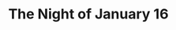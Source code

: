 ---
title: The Night of January 16
year: 1938
opening_date: 1938-03-15
closing_date: 1938-03-17
layout: productions
image:
image_caption:
image_credit:
playbill: 
category: 
details:
  Theatre: Theatre Jacksonville
  Venue: Little Theatre
cast:
  Assistant Defense Attorney: Kenneth Godschalk
  Assistant District Attorney: Raymond C. Winstead
  Bailiff: W.H. Moore
  Clerk of the Court: Elmo Lehman, Jr.
  Court Stenographer: Herbert Swisher
  Defense Attorney Stevens: Drummond Paul, Jr.
  District Attorney Flint: Allen Moreland
  Dr. Kirkland: Richard Hollahan
  Homer Van Fleet: Harry Lewis
  Jane Chandler: June Stoy
  John Graham Whitfield: Jack Ward
  Josephine Jasamine Hutchins: Elsie Austin
  Judge Heath: Joseph E. McCants
  Karen Andre: Maye Elizabeth Mackinnon
  Larry Regan: Lawrence Case
  Magda Svenson: Dorothy Harlan
  Michael Sweeney: William N. Pearce
  Nancy Lee Faulkner: Meriam Jobe
  Prison Matron: Helen McCants
  Roberta Van Rensellaer: Agatha Smith
  Sigurd Jungquist: Roy Meischner
crew:
  Director: Huron L. Blyden
  Electrical Effects: Earl DeFlorin
  Props: Mrs. H. Ward Preston
  Staging: 
    - Mary Courtney
    - Stokes Perry
orchestra:
external_links:
---